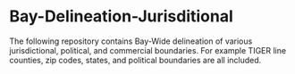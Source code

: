 # Bay-Delineation-Jurisditional
The following repository contains Bay-Wide delineation of various jurisdictional, political, and commercial boundaries.  For example TIGER line counties, zip codes, states, and political boundaries are all included.
